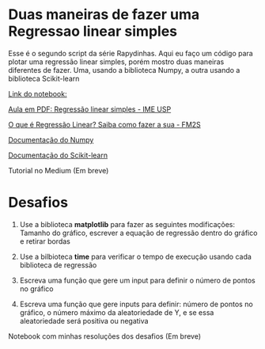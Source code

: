 # Duas maneiras de fazer uma Regressao linear simples

Esse é o segundo script da série Rapydinhas. Aqui eu faço um código para plotar uma regressão linear simples, porém mostro duas maneiras diferentes de fazer. Uma, usando a biblioteca Numpy, a outra usando a biblioteca Scikit-learn

[Link do notebook:](https://colab.research.google.com/drive/1L-s9zVK6URe-MB9GL6Vx41pTyZfxz8rY#scrollTo=9P6fg6jpfxMl)

[Aula em PDF: Regressão linear simples - IME USP](https://github.com/Patotricks15/Rapydinhas/blob/main/Regress%C3%A3o%20linear%20simples%20(Numpy%20e%20Scikit-learn)/Regress%C3%A3o%20linear%20simples%20-%20IME%20USP.pdf)

[O que é Regressão Linear? Saiba como fazer a sua - FM2S](https://www.fm2s.com.br/regressao-linear-economizar-milhoes/)

[Documentação do Numpy](https://numpy.org/doc/)

[Documentação do Scikit-learn](https://scikit-learn.org/stable/)

Tutorial no Medium (Em breve)

# Desafios

1. Use a biblioteca **matplotlib** para fazer as seguintes modificações: Tamanho do gráfico, escrever a equação de regressão dentro do gráfico e retirar bordas

2. Use a bilbioteca **time** para verificar o tempo de execução usando cada biblioteca de regressão

3. Escreva uma função que gere um input para definir o número de pontos no gráfico

4. Escreva uma função que gere inputs para definir: número de pontos no gráfico, o número máximo da aleatoriedade de Y, e se essa aleatoriedade será positiva ou negativa

Notebook com minhas resoluções dos desafios (Em breve)
